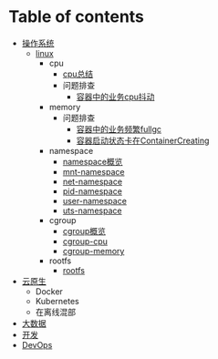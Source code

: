 # Table of contents
* [操作系统](cao-zuo-xi-tong/README.md)
  * [linux](cao-zuo-xi-tong/linux/README.md)
    * cpu
      * [cpu总结](操作系统/linux/cpu/cpu总结.md)
      * 问题排查
        * [容器中的业务cpu抖动](操作系统/linux/cpu/问题排查/容器中的业务cpu抖动.md)
    * memory
      * 问题排查
        * [容器中的业务频繁fullgc](操作系统/linux/memory/问题排查/容器中的业务频繁fullgc.md)
        * [容器启动状态卡在ContainerCreating](操作系统/linux/memory/问题排查/容器启动状态卡在ContainerCreating.md)
    * namespace
      * [namespace概览](操作系统/linux/namespace/namespace.md)
      * [mnt-namespace](操作系统/linux/namespace/mnt-namespace.md)
      * [net-namespace](操作系统/linux/namespace/net-namespace.md)
      * [pid-namespace](操作系统/linux/namespace/pid-namespace.md)
      * [user-namespace](操作系统/linux/namespace/user-namespace.md)
      * [uts-namespace](操作系统/linux/namespace/uts-namespace.md)
    * cgroup
      * [cgroup概览](操作系统/linux/cgroup/cgroup.md)
      * [cgroup-cpu](操作系统/linux/cgroup/cgroup-cpu.md)
      * [cgroup-memory](操作系统/linux/cgroup/cgroup-memory.md)
    * rootfs
      * [rootfs](操作系统/linux/cgroup/rootfs.md)
* [云原生]()
  * Docker
  * Kubernetes
  * 在离线混部
* [大数据]()
* [开发]()
* [DevOps]()